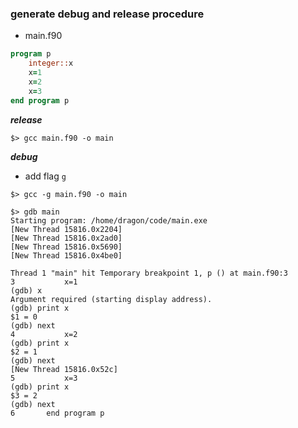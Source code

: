 ### generate debug and release procedure

+   main.f90
```fortran
program p
    integer::x
    x=1
    x=2
    x=3
end program p
```

***release***
```shell
$> gcc main.f90 -o main
```

***debug***
+   add flag `g`
```shell
$> gcc -g main.f90 -o main
```
```shell
$> gdb main 
Starting program: /home/dragon/code/main.exe
[New Thread 15816.0x2204]
[New Thread 15816.0x2ad0]
[New Thread 15816.0x5690]
[New Thread 15816.0x4be0]

Thread 1 "main" hit Temporary breakpoint 1, p () at main.f90:3
3           x=1
(gdb) x
Argument required (starting display address).
(gdb) print x
$1 = 0
(gdb) next
4           x=2
(gdb) print x
$2 = 1
(gdb) next
[New Thread 15816.0x52c]
5           x=3
(gdb) print x
$3 = 2
(gdb) next
6       end program p
```
